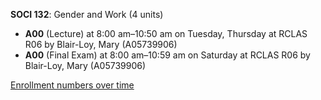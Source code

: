 **SOCI 132**: Gender and Work (4 units)

- **A00** (Lecture) at 8:00 am–10:50 am on Tuesday, Thursday at RCLAS R06 by Blair-Loy, Mary (A05739906)
- **A00** (Final Exam) at 8:00 am–10:59 am on Saturday at RCLAS R06 by Blair-Loy, Mary (A05739906)

[Enrollment numbers over time](./SOCI132.tsv)
